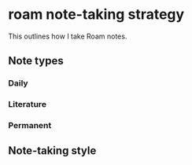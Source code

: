 # roam note-taking strategy

This outlines how I take Roam notes.


## Note types


### Daily


### Literature


### Permanent


## Note-taking style

